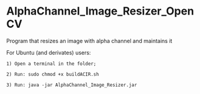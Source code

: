 # AlphaChannel_Image_Resizer_OpenCV
Program that resizes an image with alpha channel and maintains it

For Ubuntu (and derivates) users:

	1) Open a terminal in the folder;
	
	2) Run: sudo chmod +x buildACIR.sh
	
	3) Run: java -jar AlphaChannel_Image_Resizer.jar
